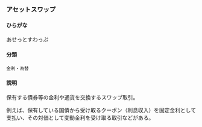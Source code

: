 <div style="display:none;">

## [あ行](securities-terms?id=あ行)

</div>

### アセットスワップ

#### ひらがな

あせっとすわっぷ

#### 分類

`金利・為替`

#### 説明

保有する債券等の金利や通貨を交換するスワップ取引。
 
例えば、保有している国債から受け取るクーポン（利息収入）を固定金利として支払い、その対価として変動金利を受け取る取引などがある。

<div style="display:none;">

## [か行](securities-terms?id=か行)
## [さ行](securities-terms?id=さ行)
## [た行](securities-terms?id=た行)
## [な行](securities-terms?id=な行)
## [は行](securities-terms?id=は行)
## [ま行](securities-terms?id=ま行)
## [や行](securities-terms?id=や行)
## [ら行](securities-terms?id=ら行)
## [わ行](securities-terms?id=わ行)
## [英数字・記号](securities-terms?id=英数字・記号)

</div>

